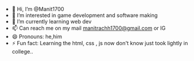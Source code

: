 - 👋 Hi, I’m @Manit1700
- 👀 I’m interested in game development and software making
- 🌱 I’m currently learning web dev
- 📫 Can reach me on my mail manitrachh1700@gmail.com or IG
- 😄 Pronouns: he,him
- ⚡ Fun fact: Learning the html, css , js now don't know just took lightly in college..

<!---
Manit1700/Manit1700 is a ✨ special ✨ repository because its `README.md` (this file) appears on your GitHub profile.
You can click the Preview link to take a look at your changes.
--->
